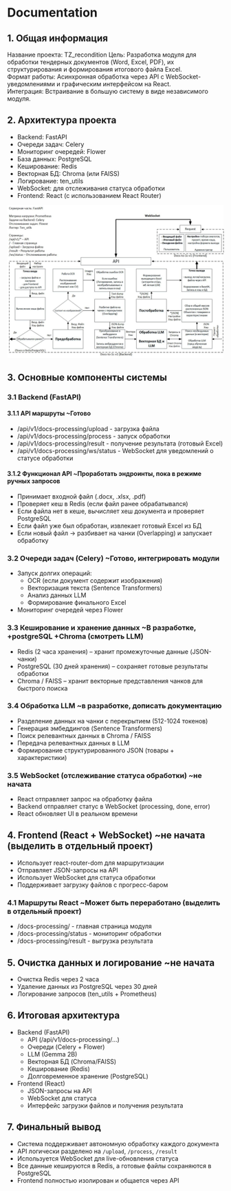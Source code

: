 # Documentation
## 1. Общая информация  

Название проекта: TZ_recondition 
Цель: Разработка модуля для обработки тендерных документов (Word, Excel, PDF), их структурирования и формирования итогового файла Excel.  
Формат работы: Асинхронная обработка через API с WebSocket-уведомлениями и графическим интерфейсом на React.  
Интеграция: Встраивание в большую систему в виде независимого модуля.  

## 2. Архитектура проекта  

- Backend: FastAPI  
- Очереди задач: Celery  
- Мониторинг очередей: Flower  
- База данных: PostgreSQL  
- Кеширование: Redis  
- Векторная БД: Chroma (или FAISS)  
- Логирование: ten_utils  
- WebSocket: для отслеживания статуса обработки  
- Frontend: React (с использованием React Router)

![Архитектура проекта](https://github.com/dev4ox/TZ_recognize_v1/blob/main/docs/images/scheme_1_03_03.jpg)

## 3. Основные компоненты системы  

### 3.1 Backend (FastAPI)  

#### 3.1.1 API маршруты  ~Готово
- /api/v1/docs-processing/upload - загрузка файла  
- /api/v1/docs-processing/process - запуск обработки  
- /api/v1/docs-processing/result - получение результата (готовый Excel)  
- /api/v1/docs-processing/ws/status - WebSocket для уведомлений о статусе обработки  

#### 3.1.2 Функционал API  ~Проработать эндроинты, пока в режиме ручных запросов
- Принимает входной файл (.docx, .xlsx, .pdf)  
- Проверяет кеш в Redis (если файл ранее обрабатывался)  
- Если файла нет в кеше, вычисляет хеш документа и проверяет PostgreSQL  
- Если файл уже был обработан, извлекает готовый Excel из БД  
- Если новый файл → разбивает на чанки (Overlapping) и запускает обработку  

### 3.2 Очереди задач (Celery)  ~Готово, интегрировать модули
- Запуск долгих операций:  
  - OCR (если документ содержит изображения)  
  - Векторизация текста (Sentence Transformers)  
  - Анализ данных LLM  
  - Формирование финального Excel  
- Мониторинг очередей через Flower  

### 3.3 Кеширование и хранение данных  ~В разработке, +postgreSQL +Chroma (смотреть LLM)
- Redis (2 часа хранения) – хранит промежуточные данные (JSON-чанки)  
- PostgreSQL (30 дней хранения) – сохраняет готовые результаты обработки  
- Chroma / FAISS – хранит векторные представления чанков для быстрого поиска  

### 3.4 Обработка LLM  ~в разработке, дописать документацию
- Разделение данных на чанки с перекрытием (512-1024 токенов) 
- Генерация эмбеддингов (Sentence Transformers)  
- Поиск релевантных данных в Chroma / FAISS  
- Передача релевантных данных в LLM  
- Формирование структурированного JSON (товары + характеристики)  

### 3.5 WebSocket (отслеживание статуса обработки)   ~не начата
- React отправляет запрос на обработку файла  
- Backend отправляет статус в WebSocket (processing, done, error)  
- React обновляет UI в реальном времени  

## 4. Frontend (React + WebSocket)  ~не начата (выделить в отдельный проект)
- Использует react-router-dom для маршрутизации  
- Отправляет JSON-запросы на API  
- Использует WebSocket для статуса обработки  
- Поддерживает загрузку файлов с прогресс-баром  

### 4.1 Маршруты React  ~Может быть переработано (выделить в отдельный проект)
- /docs-processing/ - главная страница модуля  
- /docs-processing/status - мониторинг обработки  
- /docs-processing/result - выгрузка результата  

## 5. Очистка данных и логирование  ~не начата
- Очистка Redis через 2 часа  
- Удаление данных из PostgreSQL через 30 дней  
- Логирование запросов (ten_utils + Prometheus)

## 6. Итоговая архитектура
- Backend (FastAPI)
  - API (/api/v1/docs-processing/...)
  - Очереди (Celery + Flower)
  - LLM (Gemma 2B)
  - Векторная БД (Chroma/FAISS)
  - Кеширование (Redis)
  - Долговременное хранение (PostgreSQL)
- Frontend (React)
  - JSON-запросы на API
  - WebSocket для статуса
  - Интерфейс загрузки файлов и получения результата  

## 7. Финальный вывод
- Система поддерживает автономную обработку каждого документа  
- API логически разделено на `/upload`, `/process`, `/result`  
- Используется WebSocket для live-обновления статуса  
- Все данные кешируются в Redis, а готовые файлы сохраняются в PostgreSQL  
- Frontend полностью изолирован и общается через API